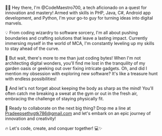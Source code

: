 👨‍💻 Hey there, I'm @CodeMaestro700, a tech aficionado on a quest for innovation and mastery! Armed with skills in PHP, Java, C#, Android app development, and Python, I'm your go-to guy for turning ideas into digital marvels.

💡 From coding wizardry to software sorcery, I'm all about pushing boundaries and crafting solutions that leave a lasting impact. Currently immersing myself in the world of MCA, I'm constantly leveling up my skills to stay ahead of the curve.

🌱 But wait, there's more to me than just coding bytes! When I'm not architecting digital wonders, you'll find me lost in the tranquility of my garden oasis or geeking out over fixing intricate gadgets. Oh, and did I mention my obsession with exploring new software? It's like a treasure hunt with endless possibilities!

💪 And let's not forget about keeping the body as sharp as the mind! You'll often catch me breaking a sweat at the gym or out in the fresh air, embracing the challenge of staying physically fit.

🚀 Ready to collaborate on the next big thing? Drop me a line at Pradeepsethygtk786@gmail.com and let's embark on an epic journey of innovation and creativity!

🔥 Let's code, create, and conquer together! 💻✨


<!---
CodeMaestro700/CodeMaestro700 is a ✨ special ✨ repository because its `README.md` (this file) appears on your GitHub profile.
You can click the Preview link to take a look at your changes.
--->

